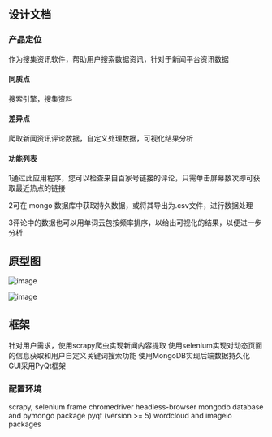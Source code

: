 ## 设计文档

### 产品定位

作为搜集资讯软件，帮助用户搜索数据资讯，针对于新闻平台资讯数据

#### 同质点

搜索引擎，搜集资料

#### 差异点

爬取新闻资讯评论数据，自定义处理数据，可视化结果分析

#### 功能列表

1通过此应用程序，您可以检查来自百家号链接的评论，只需单击屏幕数次即可获取最近热点的链接

2可在 mongo 数据库中获取持久数据，或将其导出为.csv文件，进行数据处理

3评论中的数据也可以用单词云包按频率排序，以给出可视化的结果，以便进一步分析


## 原型图
![image](https://user-images.githubusercontent.com/45588174/121524134-91971680-ca29-11eb-84b3-482df07cc0f4.png)

![image](https://user-images.githubusercontent.com/45588174/121553201-a8e2fd80-ca43-11eb-845d-f94a99106301.png)

## 框架
针对用户需求，使用scrapy爬虫实现新闻内容提取
使用selenium实现对动态页面的信息获取和用户自定义关键词搜索功能
使用MongoDB实现后端数据持久化
GUI采用PyQt框架

### 配置环境
scrapy, selenium frame
chromedriver headless-browser
mongodb database and pymongo package
pyqt (version >= 5)
wordcloud and imageio packages

